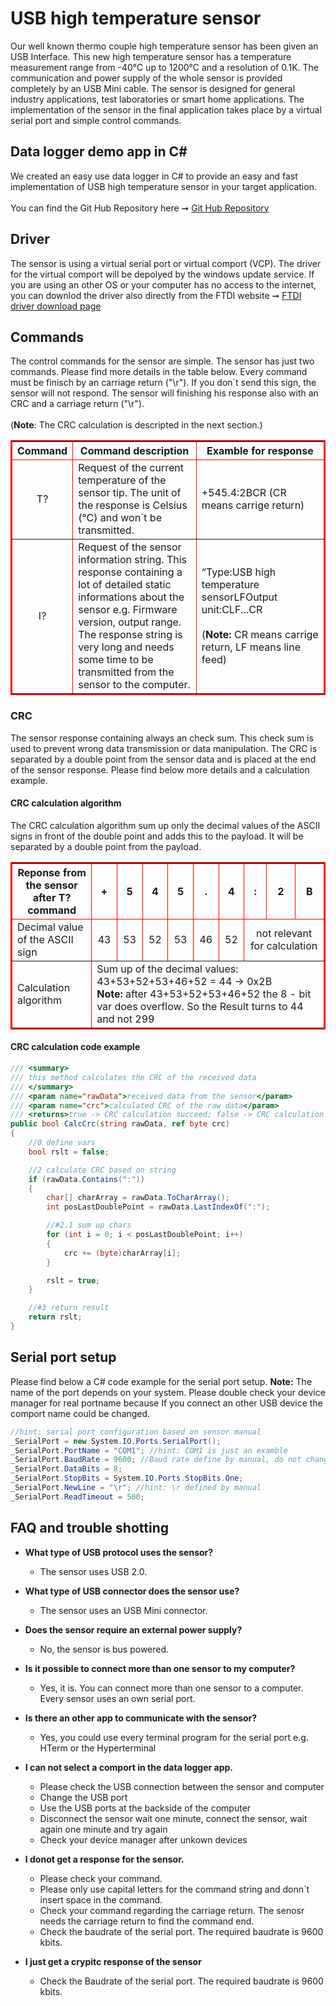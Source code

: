 # USB high temperature sensor

Our well known thermo couple high temperature sensor has been given an USB Interface. This new high temperature sensor has a temperature measurement range from -40°C up to 1200°C and a resolution of 0.1K. The communication and power supply of the whole sensor is provided completely by an USB Mini cable. The sensor is designed for general industry applications, test laboratories or smart home applications. The implementation of the sensor in the final application takes place by a virtual serial port and simple control commands.

## Data logger demo app in C#

We created an easy use data logger in C# to provide an easy and fast implementation of USB high temperature sensor in your target application.
<br><br>You can find the Git Hub Repository here ➞ [Git Hub Repository](https://github.com/BorisBloxsberg73/USB-high-temperature-sensor/tree/main)

## Driver

The sensor is using a virtual serial port or virtual comport (VCP). The driver for the virtual comport will be depolyed by the windows update service. If you are using an other OS or your computer has no access to the internet, you can downlod the driver also directly from the FTDI website ➞ [FTDI driver download page](https://ftdichip.com/drivers/vcp-drivers/)

## Commands

The control commands for the sensor are simple. The sensor has just two commands. Please find more details in the table below. Every command must be finisch by an carriage return ("\r"). If you don´t send this sign, the sensor will not respond. The sensor will finishing his response also with an CRC and a carriage return ("\r"). <br> <br> (**Note**: The CRC calculation is descripted in the next section.)

<table border="2" bordercolor="#ff0000">
    <thead>
        <tr>
            <th width="10%">Command</th>
            <th width="45%">Command description</th>
            <th width="45%">Examble for response</th>     
        </tr>
    </thead>
    <tbody>
        <tr>
            <td align="center">T?</td>
            <td align="left">Request of the current temperature of the sensor tip. The unit of the response is Celsius (°C) and won´t be transmitted.</td>
            <td align="left">+545.4:2BCR (CR means carrige return)</td>
        </tr>
        <tr>
            <td align="center">I?</td>
            <td align="left">Request of the sensor information string. This response containing a lot of detailed static informations about the sensor e.g. Firmware version, output range. The response string is very long and needs some time to be transmitted from the sensor to the computer.</td>
            <td align="left">“Type:USB high temperature sensorLFOutput unit:CLF...CR<br><br>(<b>Note:</b> CR means carrige return, LF means line feed) </td>
        </tr>
    </tbody>
</table>


### CRC 

The sensor response containing always an check sum. This check sum is used to prevent wrong data transmission or data manipulation. The CRC is separated by a double point from the sensor data and is placed at the end of the sensor response. Please find below more details and a calculation example.

#### CRC calculation algorithm

The CRC calculation algorithm sum up only the decimal values of the ASCII signs in front of the double point and adds this to the payload. It will be separated by a double point from the payload. 
<table border="2" bordercolor="#ff0000">
    <thead>
        <tr>
            <th>Reponse from the sensor after T? command</th>
            <th>+</th>
            <th>5</th>
            <th>4</th>
            <th>5</th>
            <th>.</th>
            <th>4</th>
            <th>:</th>
            <th>2</th>
            <th>B</th>
        </tr>
    </thead>
    <tbody>
        <tr>
            <td>Decimal value of the ASCII sign</td>
            <td align="center">43</td>
            <td align="center">53</td>
            <td align="center">52</td>
            <td align="center">53</td>
            <td align="center">46</td>
            <td align="center">52</td>
            <td colspan=3 align="center"> not relevant for calculation</td>
        </tr>
        <tr>
            <td>Calculation algorithm</td>
            <td colspan=9>Sum up of the decimal values: 43+53+52+53+46+52 = 44 -> 0x2B
           <br> <b>Note:</b> after 43+53+52+53+46+52 the 8 - bit var does overflow. So the Result turns to 44 and not 299 </td>
        </tr>
    </tbody>
</table>

#### CRC calculation code example


```csharp
/// <summary>
/// this method calculates the CRC of the received data
/// </summary>
/// <param name="rawData">received data from the sensor</param>
/// <param name="crc">calculated CRC of the raw data</param>
/// <returns>true -> CRC calculation succeed; false -> CRC calculation failed</returns>
public bool CalcCrc(string rawData, ref byte crc)
{
    //0 define vars
    bool rslt = false;

    //2 calculate CRC based on string
    if (rawData.Contains(":"))
    {
        char[] charArray = rawData.ToCharArray();
        int posLastDoublePoint = rawData.LastIndexOf(":");

        //#2.1 sum up chars
        for (int i = 0; i < posLastDoublePoint; i++)
        {
            crc += (byte)charArray[i];
        }

        rslt = true;
    }

    //#3 return result
    return rslt; 
}
```

## Serial port setup

Please find below a C# code example for the serial port setup. 
**Note:** The name of the port depends on your system. Please double check your device manager for real portname because If you connect an other USB device the comport name could be changed.

```csharp
//hint: serial port configuration based on sensor manual
_SerialPort = new System.IO.Ports.SerialPort();
_SerialPort.PortName = "COM1"; //hint: COM1 is just an examble
_SerialPort.BaudRate = 9600; //Baud rate define by manual, do not change
_SerialPort.DataBits = 8;
_SerialPort.StopBits = System.IO.Ports.StopBits.One;
_SerialPort.NewLine = "\r"; //hint: \r defined by manual
_SerialPort.ReadTimeout = 500;
```

## FAQ and trouble shotting

- **What type of USB protocol uses the sensor?**
  - The sensor uses USB 2.0.
- **What type of USB connector does the sensor use?**
  - The sensor uses an USB Mini connector.
- **Does the sensor require an external power supply?**
  - No, the sensor is bus powered.
- **Is it possible to connect more than one sensor to my computer?**
  - Yes, it is. You can connect more than one sensor to a computer. Every sensor uses an own serial port.
- **Is there an other app to communicate with the sensor?**
  - Yes, you could use every terminal program for the serial port e.g. HTerm or the Hyperterminal
  
- **I can not select a comport in the data logger app.**
  - Please check the USB connection between the sensor and computer
  - Change the USB port
  - Use the USB ports at the backside of the computer
  - Disconnect the sensor wait one minute, connect the sensor, wait again one minute and try again
  - Check your device manager after unkown devices

- **I donot get a response for the sensor.**
  - Please check your command. 
  - Please only use capital letters for the command string and donn´t insert space in the command.
  - Check your command regarding the carriage return. The senosr needs the carriage return to find the command end.
  - Check the baudrate of the serial port. The required baudrate is 9600 kbits.

- **I just get a crypitc response of the sensor**
  - Check the Baudrate of the serial port. The required baudrate is 9600 kbits.
